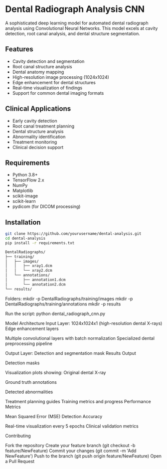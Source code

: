 # Dental Radiograph Analysis CNN

A sophisticated deep learning model for automated dental radiograph analysis using Convolutional Neural Networks. This model excels at cavity detection, root canal analysis, and dental structure segmentation.

## Features

- Cavity detection and segmentation
- Root canal structure analysis
- Dental anatomy mapping
- High-resolution image processing (1024x1024)
- Edge enhancement for dental structures
- Real-time visualization of findings
- Support for common dental imaging formats

## Clinical Applications

- Early cavity detection
- Root canal treatment planning
- Dental structure analysis
- Abnormality identification
- Treatment monitoring
- Clinical decision support

## Requirements

- Python 3.8+
- TensorFlow 2.x
- NumPy
- Matplotlib
- scikit-image
- scikit-learn
- pydicom (for DICOM processing)

## Installation

```bash
git clone https://github.com/yourusername/dental-analysis.git
cd dental-analysis
pip install -r requirements.txt

DentalRadiographs/
├── training/
│   ├── images/
│   │   ├── xray1.dcm
│   │   └── xray2.dcm
│   └── annotations/
│       ├── annotation1.dcm
│       └── annotation2.dcm
└── results/

```
Folders:
mkdir -p DentalRadiographs/training/images
mkdir -p DentalRadiographs/training/annotations
mkdir -p results

Run the script:
python dental_radiograph_cnn.py


Model Architecture
Input Layer: 1024x1024x1 (high-resolution dental X-rays)
Edge enhancement layers

Multiple convolutional layers with batch normalization
Specialized dental preprocessing pipeline

Output Layer: Detection and segmentation mask
Results Output

Detection masks

Visualization plots showing:
Original dental X-ray

Ground truth annotations

Detected abnormalities

Treatment planning guides
Training metrics and progress
Performance Metrics

Mean Squared Error (MSE)
Detection Accuracy

Real-time visualization every 5 epochs
Clinical validation metrics

Contributing

Fork the repository
Create your feature branch (git checkout -b feature/NewFeature)
Commit your changes (git commit -m 'Add NewFeature')
Push to the branch (git push origin feature/NewFeature)
Open a Pull Request
